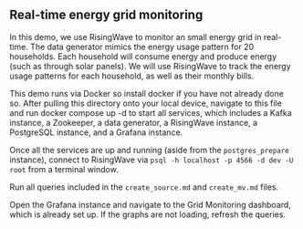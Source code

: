 ## Real-time energy grid monitoring 

In this demo, we use RisingWave to monitor an small energy grid in real-time. The data generator mimics the energy usage pattern for 20 households. Each household will consume energy and produce energy (such as through solar panels). We will use RisingWave to track the energy usage patterns for each household, as well as their monthly bills. 

This demo runs via Docker so install docker if you have not already done so. After pulling this directory onto your local device, navigate to this file and run docker compose up -d to start all services, which includes a Kafka instance, a Zookeeper, a data generator, a RisingWave instance, a PostgreSQL instance, and a Grafana instance. 

Once all the services are up and running (aside from the `postgres_prepare` instance), connect to RisingWave via `psql -h localhost -p 4566 -d dev -U root` from a terminal window. 

Run all queries included in the `create_source.md` and `create_mv.md` files.

Open the Grafana instance and navigate to the Grid Monitoring dashboard, which is already set up. If the graphs are not loading, refresh the queries.